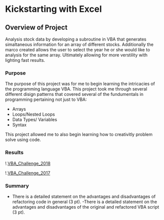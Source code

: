 # Kickstarting with Excel

## Overview of Project

Analysis stock data by developing a subroutine in VBA that generates simaltaneous information for an array of different stocks. Additionally the marco created allows the user to select the year he or she would like to analysis for the same array. Ultimately allowing for more verstility with lighting fast results. 


### Purpose

The purpose of this project was for me to begin learning the intricacies of the programming language VBA. This project took me through several different disign patterns that covered several of the fundumentals in programming pertaining not just to VBA:

- Arrays
- Loops/Nested Loops
- Data Types/ Variables
- Syntax 

This project allowed me to also begin learning how to creativitly problem solve using code. 

### Results

 

!.[VBA_Challenge_2018](https://github.com/Atomickilroy/Stock_Analysis/blob/main/VBA_Challenge_2018.png)

!.[VBA_Challenge_2017](https://github.com/Atomickilroy/Stock_Analysis/blob/main/VBA_Challenge_2017.png)

### Summary

- There is a detailed statement on the advantages and disadvantages of refactoring code in general (3 pt).
-There is a detailed statement on the advantages and disadvantages of the original and refactored VBA script (3 pt).
